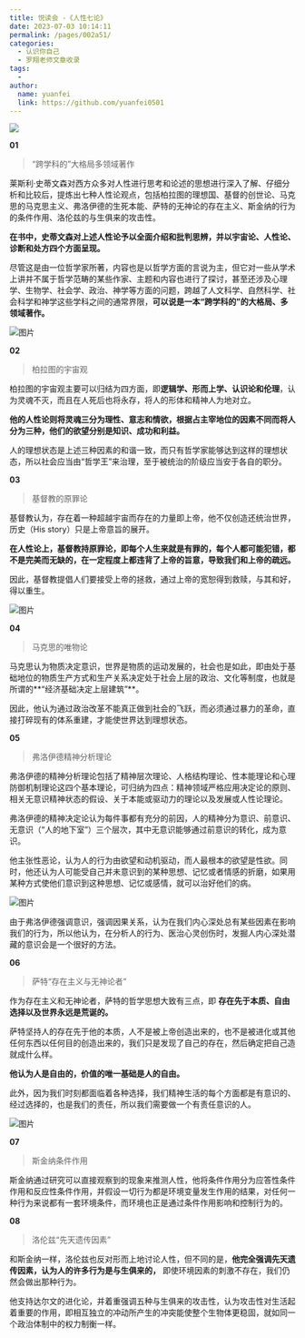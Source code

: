 ```yaml
---
title: 悦读会 -《人性七论》
date: 2023-07-03 10:14:11
permalink: /pages/002a51/
categories:
  - 认识你自己
  - 罗翔老师文章收录
tags:
  - 
author: 
  name: yuanfei
  link: https://github.com/yuanfei0501
---
```

![](./pic/snipaste20220523_104815.jpg)

**01**

> “跨学科的”大格局多领域著作

莱斯利·史蒂文森对西方众多对人性进行思考和论述的思想进行深入了解、仔细分析和比较后，提炼出七种人性论观点，包括柏拉图的理想国、基督的创世论、马克思的马克思主义、弗洛伊德的生死本能、萨特的无神论的存在主义、斯金纳的行为的条件作用、洛伦兹的与生俱来的攻击性。

**在书中，史蒂文森对上述人性论予以全面介绍和批判思辨，并以宇宙论、人性论、诊断和处方四个方面呈现。**

尽管这是由一位哲学家所著，内容也是以哲学方面的言说为主，但它对一些从学术上讲并不属于哲学范畴的某些作家、主题和内容也进行了探讨，甚至还涉及心理学、生物学、社会学、政治、神学等方面的问题，跨越了人文科学、自然科学、社会科学和神学这些学科之间的通常界限，**可以说是一本“跨学科的”的大格局、多领域著作。**

![图片](./pic/snipaste20220523_105011.jpg)



**02**

> 柏拉图的宇宙观

柏拉图的宇宙观主要可以归结为四方面，即**逻辑学、形而上学、认识论和伦理**，认为灵魂不灭，而且在人死后也将永存，将人的形体和精神人为地对立。

**他的人性论则将灵魂三分为理性、意志和情欲，根据占主宰地位的因素不同而将人分为三种，他们的欲望分别是知识、成功和利益。**

人的理想状态是上述三种因素的和谐一致，而只有哲学家能够达到这样的理想状态，所以社会应当由“哲学王”来治理，至于被统治的阶级应当安于各自的职分。



**03**

> 基督教的原罪论

基督教认为，存在着一种超越宇宙而存在的力量即上帝，他不仅创造还统治世界，历史（His story）只是上帝意旨的展开。

**在人性论上，基督教持原罪论，即每个人生来就是有罪的，每个人都可能犯错，都不是完美而无缺的，在一定程度上都违背了上帝的旨意，导致我们和上帝的疏远。**

因此，基督教提倡人们要接受上帝的拯救，通过上帝的宽恕得到救赎，与其和好，得以重生。

![图片](./pic/snipaste20220523_105133.jpg)



**04**

> 马克思的唯物论

马克思认为物质决定意识，世界是物质的运动发展的，社会也是如此，即由处于基础地位的物质生产方式和生产关系决定处于社会上层的政治、文化等制度，也就是所谓的**“经济基础决定上层建筑”**。

因此，他认为通过政治改革不能真正做到社会的飞跃，而必须通过暴力的革命，直接打碎现有的体系重建，才能使世界达到理想状态。



**05**

> 弗洛伊德精神分析理论

弗洛伊德的精神分析理论包括了精神层次理论、人格结构理论、性本能理论和心理防御机制理论这四个基本理论，可归纳为四点：精神领域严格应用决定论的原则、相关无意识精神状态的假设、关于本能或驱动力的理论以及发展或人性论理论。

弗洛伊德的精神决定论认为每件事都有充分的前因，人的精神分为意识、前意识、无意识（“人的地下室”）三个层次，其中无意识能够通过前意识的转化，成为意识。

他主张性恶论，认为人的行为由欲望和动机驱动，而人最根本的欲望是性欲。同时，他还认为人可能受自己并未意识到的某种思想、记忆或者情感的折磨，如果用某种方式使他们意识到这种思想、记忆或感情，就可以治好他们的病。

![图片](./pic/snipaste20220523_105305.jpg)



由于弗洛伊德强调意识，强调因果关系，认为在我们内心深处总有某些因素在影响我们的行为，所以他认为，在分析人的行为、医治心灵创伤时，发掘人内心深处潜藏的意识会是一个很好的方法。



**06**

> 萨特“存在主义与无神论者”

作为存在主义和无神论者，萨特的哲学思想大致有三点，即 **存在先于本质、自由选择以及世界永远是荒诞的。**

萨特坚持人的存在先于他的本质，人不是被上帝创造出来的，也不是被进化或其他任何东西以任何目的创造出来的，我们只是发现了自己的存在，然后确定把自己造就成什么样。

**他认为人是自由的，价值的唯一基础是人的自由。**

此外，因为我们时刻都面临着各种选择，我们精神生活的每个方面都是有意识的、经过选择的，也是我们的责任，所以我们需要做一个有责任意识的人。

![图片](./pic/snipaste20220523_105409.jpg)



**07**

> 斯金纳条件作用

斯金纳通过研究可以直接观察到的现象来推测人性，他将条件作用分为应答性条件作用和反应性条件作用，并假设一切行为都是环境变量发生作用的结果，对任何一种行为来说都有一套环境条件，而环境也正是通过条件作用影响和控制行为的。



**08**

> 洛伦兹“先天遗传因素”

和斯金纳一样，洛伦兹也反对形而上地讨论人性，但不同的是，**他完全强调先天遗传因素，认为人的许多行为是与生俱来的，** 即使环境因素的刺激不存在，我们仍然会做出那种行为。

他支持达尔文的进化论，并着重强调五种与生俱来的攻击性，认为攻击性对生活起着重要的作用，即相互独立的冲动所产生的冲突能使整个生物体更稳固，就如同一个政治体制中的权力制衡一样。
